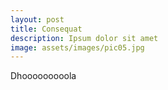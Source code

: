 ```yaml
---
layout: post
title: Consequat
description: Ipsum dolor sit amet
image: assets/images/pic05.jpg
---
```


Dhooooooooola
